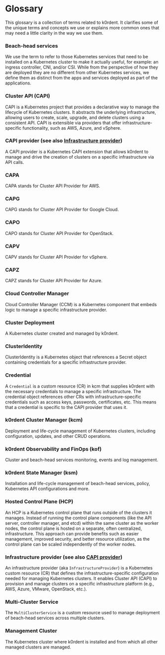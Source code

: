 # Glossary

This glossary is a collection of terms related to k0rdent. It clarifies some of the unique 
terms and concepts we use or explains more common ones that may need a little clarity in 
the way we use them.

### Beach-head services
We use the term to refer to those Kubernetes services that need to be installed on a 
Kubernetes cluster to make it actually useful, for example: an ingress controller, CNI, 
and/or CSI. While from the perspective of how they are deployed they are no different 
from other Kubernetes services, we define them as distinct from the apps and services 
deployed as part of the applications.

### Cluster API (CAPI)
CAPI is a Kubernetes project that provides a declarative way to manage the lifecycle of 
Kubernetes clusters. It abstracts the underlying infrastructure, allowing users to 
create, scale, upgrade, and delete clusters using a consistent API. CAPI is extensible 
via providers that offer infrastructure-specific functionality, such as AWS, Azure, and 
vSphere.

### CAPI provider (see also [Infrastructure provider](#infrastructure-provider-see-also-capi-provider))
A CAPI provider is a Kubernetes CAPI extension that allows k0rdent to manage and drive 
the creation of clusters on a specific infrastructure via API calls.

### CAPA
CAPA stands for Cluster API Provider for AWS.

### CAPG
CAPG stands for Cluster API Provider for Google Cloud.

### CAPO
CAPO stands for Cluster API Provider for OpenStack.

### CAPV
CAPV stands for Cluster API Provider for vSphere.

### CAPZ
CAPZ stands for Cluster API Provider for Azure.

### Cloud Controller Manager
Cloud Controller Manager (CCM) is a Kubernetes component that embeds logic to manage a 
specific infrastructure provider.

### Cluster Deployment
A Kubernetes cluster created and managed by k0rdent.

### ClusterIdentity
ClusterIdentity is a Kubernetes object that references a Secret object containing 
credentials for a specific infrastructure provider.

### Credential
A `Credential` is a custom resource (CR) in kcm that supplies k0rdent with the necessary 
credentials to manage a specific infrastructure. The credential object references other 
CRs with infrastructure-specific credentials such as access keys, passwords, 
certificates, etc. This means that a credential is specific to the CAPI provider that 
uses it.

### k0rdent Cluster Manager (kcm)
Deployment and life-cycle management of Kubernetes clusters, including configuration, 
updates, and other CRUD operations.

### k0rdent Observability and FinOps (kof)
Cluster and beach-head services monitoring, events and log management.

### k0rdent State Manager (ksm)
Installation and life-cycle management of beach-head services, policy, Kubernetes API 
configurations and more.

### Hosted Control Plane (HCP)
An HCP is a Kubernetes control plane that runs outside of the clusters it manages. 
Instead of running the control plane components (like the API server, controller 
manager, and etcd) within the same cluster as the worker nodes, the control plane is 
hosted on a separate, often centralized, infrastructure. This approach can provide 
benefits such as easier management, improved security, and better resource utilization, 
as the control plane can be scaled independently of the worker nodes.

### Infrastructure provider (see also [CAPI provider](#capi-provider-see-also-infrastructure-provider))
An infrastructure provider (aka `InfrastructureProvider`) is a Kubernetes custom 
resource (CR) that defines the infrastructure-specific configuration needed for managing 
Kubernetes clusters. It enables Cluster API (CAPI) to provision and manage clusters on 
a specific infrastructure platform (e.g., AWS, Azure, VMware, OpenStack, etc.).

### Multi-Cluster Service
The `MultiClusterService` is a custom resource used to manage deployment of beach-head 
services across multiple clusters.

### Management Cluster
The Kubernetes cluster where k0rdent is installed and from which all other managed 
clusters are managed.
